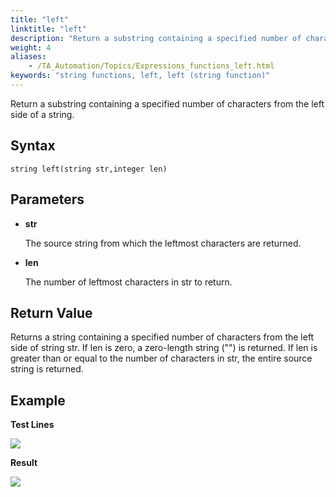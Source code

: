 ```yaml
--- 
title: "left"
linktitle: "left"
description: "Return a substring containing a specified number of characters from the left side of a string."
weight: 4
aliases: 
    - /TA_Automation/Topics/Expressions_functions_left.html
keywords: "string functions, left, left (string function)"
---
```


Return a substring containing a specified number of characters from the left side of a string.

## Syntax

`string left(string str,integer len)`

## Parameters

-   **str**

    The source string from which the leftmost characters are returned.

-   **len**

    The number of leftmost characters in str to return.


## Return Value

Returns a string containing a specified number of characters from the left side of string str. If len is zero, a zero-length string \(""\) is returned. If len is greater than or equal to the number of characters in str, the entire source string is returned.

## Example

**Test Lines**

![](/images/TA_Automation/Images/automationguide_stringfunction_left_pgm.png)

**Result**

![](/images/TA_Automation/Images/automationguide_stringfunction_left_res.png)




